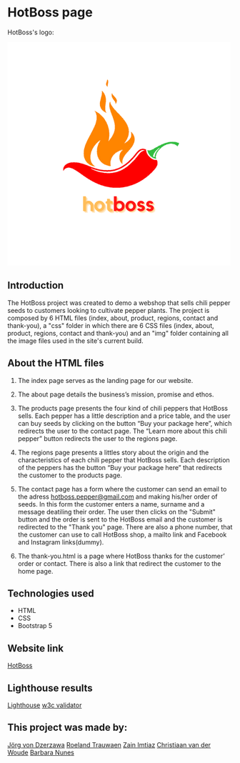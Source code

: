 # HotBoss page
HotBoss's logo:

![pepper, logo](/img/hot-boss-logo_nbg.png)  

## Introduction 

The HotBoss project was created to demo a webshop that sells chili pepper seeds to customers looking to cultivate pepper plants. The project is composed by 6 HTML files (index, about, product, regions, contact and thank-you), a "css" folder in which there are 6 CSS files (index, about, product, regions, contact and thank-you) and an "img" folder containing all the image files used in the site's current build. 

## About the HTML files 
1. The index page serves as the landing page for our website. 

2. The about page details the business’s mission, promise and ethos. 

3. The products page presents the four kind of chili peppers that HotBoss sells. Each pepper has a little description and a price table, and the user can buy seeds by clicking on the button “Buy your package here”, which redirects the user to the contact page. The “Learn more about this chili pepper” button redirects the user to the regions page. 

4. The regions page presents a littles story about the origin and the characteristics of each chili pepper that HotBoss sells. Each description of the peppers has the button “Buy your package here” that redirects the customer to the products page. 

5. The contact page has a form where the customer can send an email to the adress hotboss.pepper@gmail.com and making his/her order of seeds. In this form the customer enters a name, surname and a message deatiling their order. The user then clicks on the "Submit" button and the order is sent to the HotBoss email and the customer is redirected to the "Thank you" page. There are also a phone number, that the customer can use to call HotBoss shop, a mailto link and Facebook and Instagram links(dummy). 

6. The thank-you.html is a page where HotBoss thanks for the customer’ order or contact. There is also a link that redirect the customer to the home page. 

## Technologies used 
 - HTML
 - CSS
 - Bootstrap 5 

## Website link
[HotBoss](https://jvondzerza.github.io/hot-boss/)

## Lighthouse results
[Lighthouse](https://web.dev/measure/?gclid=CjwKCAjw7rWKBhAtEiwAJ3CWLLUw-3h1WW_dGlQtF41RnLsXfu147spE72ndmLZcXhjHfYDKrUKDNhoCemIQAvD_BwE)
[w3c validator](https://validator.w3.org/nu/?doc=https%3A%2F%2Fjvondzerza.github.io%2Fhot-boss%2F)

## This project was made by: 
[Jörg von Dzerzawa](https://github.com/jvondzerza) 
[Roeland Trauwaen](https://github.com/roeland-hub) 
[Zain Imtiaz](https://github.com/zenimtiazz) 
[Christiaan van der Woude](https://github.com/christiaanvdw) 
[Barbara Nunes](https://github.com/BarbaraCristinaNunes) 
